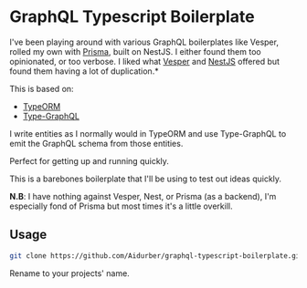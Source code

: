 # GraphQL Typescript Boilerplate

I've been playing around with various GraphQL boilerplates like Vesper, rolled my own with [Prisma](https://github.com/prisma/prisma), built on NestJS. I either found them too opinionated, or too verbose. I liked what [Vesper](https://github.com/vesper-framework/vesper) and [NestJS](https://github.com/nestjs/nest) offered but found them having a lot of duplication.\*

This is based on:

- [TypeORM](https://github.com/typeorm/typeorm)
- [Type-GraphQL](https://github.com/19majkel94/type-graphql)

I write entities as I normally would in TypeORM and use Type-GraphQL to emit the GraphQL schema from those entities.

Perfect for getting up and running quickly.

This is a barebones boilerplate that I'll be using to test out ideas quickly.

**N.B**: I have nothing against Vesper, Nest, or Prisma (as a backend), I'm especially fond of Prisma but most times it's a little overkill.


## Usage
```bash
git clone https://github.com/Aidurber/graphql-typescript-boilerplate.git --depth=1 <projectname>
```
Rename <projectname> to your projects' name.
